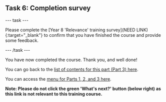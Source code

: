 ## Task 6: Completion survey

--- task ---

Please complete the [Year 8 'Relevance' training survey](NEED LINK){:target="_blank"} to confirm that you have finished the course and provide some feedback.

--- /task ---

You have now completed the course. Thank you, and well done!

You can go back to the [list of contents for this part (Part 3) here](https://projects.raspberrypi.org/en/projects/Year8-RelevanceTraining-Part3-GBICi4). 

You can access the [menu for Parts 1, 2, and 3 here](https://projects.raspberrypi.org/en/pathways/year8-relevancetraining-gbici4).

**Note: Please do not click the green 'What's next?' button (below right) as this link is not relevant to this training course.**
